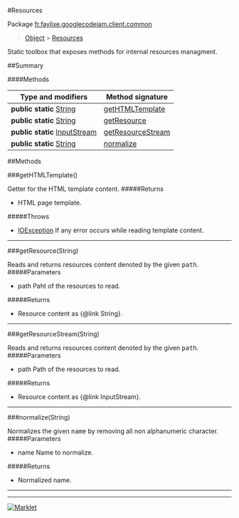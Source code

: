 #Resources

Package [fr.faylixe.googlecodejam.client.common](README.md)<br>
> [Object](../../../../java/lang/Object.md) > [Resources](Resources.md)

<p>Static toolbox that exposes methods for internal resources managment.</p>

##Summary

####Methods

Type and modifiers | Method signature
 --- | --- 
**public static** [String](../../../../java/lang/String.md) | [getHTMLTemplate](#gethtmltemplate)
**public static** [String](../../../../java/lang/String.md) | [getResource](#getresourcestring)
**public static** [InputStream](../../../../java/io/InputStream.md) | [getResourceStream](#getresourcestreamstring)
**public static** [String](../../../../java/lang/String.md) | [normalize](#normalizestring)


##Methods

###getHTMLTemplate()


Getter for the HTML template content.
#####Returns


* HTML page template.

#####Throws

* [IOException](../../../../java/io/IOException.md) If any error occurs while reading template content.

---
###getResource(String)


Reads and returns resources content denoted by the
 given <tt>path</tt>.
#####Parameters


* path Paht of the resources to read.

#####Returns


* Resource content as {@link String}.

---
###getResourceStream(String)


Reads and returns resources content denoted by the
 given <tt>path</tt>.
#####Parameters


* path Path of the resources to read.

#####Returns


* Resource content as {@link InputStream}.

---
###normalize(String)


Normalizes the given <tt>name</tt> by removing
 all non alphanumeric character.
#####Parameters


* name Name to normalize.

#####Returns


* Normalized name.

---
---
[![Marklet](https://img.shields.io/badge/Generated%20by-Marklet-green.svg)](https://github.com/Faylixe/marklet)